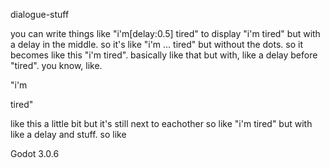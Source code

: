 dialogue-stuff

you can write things like "i'm[delay:0.5] tired" to display "i'm tired" but with a delay in the middle. so it's like "i'm ... tired" but without the dots. so it becomes like this "i'm tired". basically like that but with, like a delay before "tired". you know, like.

"i'm






tired" 

like this a little bit but it's still next to eachother so like "i'm tired" but with like a delay and stuff. so like

Godot 3.0.6
